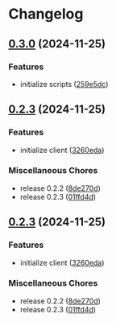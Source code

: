 # Changelog

## [0.3.0](https://github.com/JonDotsoy/ondina/compare/client-v0.2.3...client-v0.3.0) (2024-11-25)


### Features

* initialize scripts ([259e5dc](https://github.com/JonDotsoy/ondina/commit/259e5dca5e8c110f3add69d1e58648197ae9b43c))

## [0.2.3](https://github.com/JonDotsoy/ondina/compare/client-v0.2.3...client-v0.2.3) (2024-11-25)


### Features

* initialize client ([3260eda](https://github.com/JonDotsoy/ondina/commit/3260edada5bafa7af38647fa321bc8d72040ecce))


### Miscellaneous Chores

* release 0.2.2 ([8de270d](https://github.com/JonDotsoy/ondina/commit/8de270dc6a808a662fab97612269b9de545c9581))
* release 0.2.3 ([01ffd4d](https://github.com/JonDotsoy/ondina/commit/01ffd4d95fbf868a5bc9554c82039a51e04ef214))

## [0.2.3](https://github.com/JonDotsoy/ondina/compare/client-v0.0.1...client-v0.2.3) (2024-11-25)


### Features

* initialize client ([3260eda](https://github.com/JonDotsoy/ondina/commit/3260edada5bafa7af38647fa321bc8d72040ecce))


### Miscellaneous Chores

* release 0.2.2 ([8de270d](https://github.com/JonDotsoy/ondina/commit/8de270dc6a808a662fab97612269b9de545c9581))
* release 0.2.3 ([01ffd4d](https://github.com/JonDotsoy/ondina/commit/01ffd4d95fbf868a5bc9554c82039a51e04ef214))
